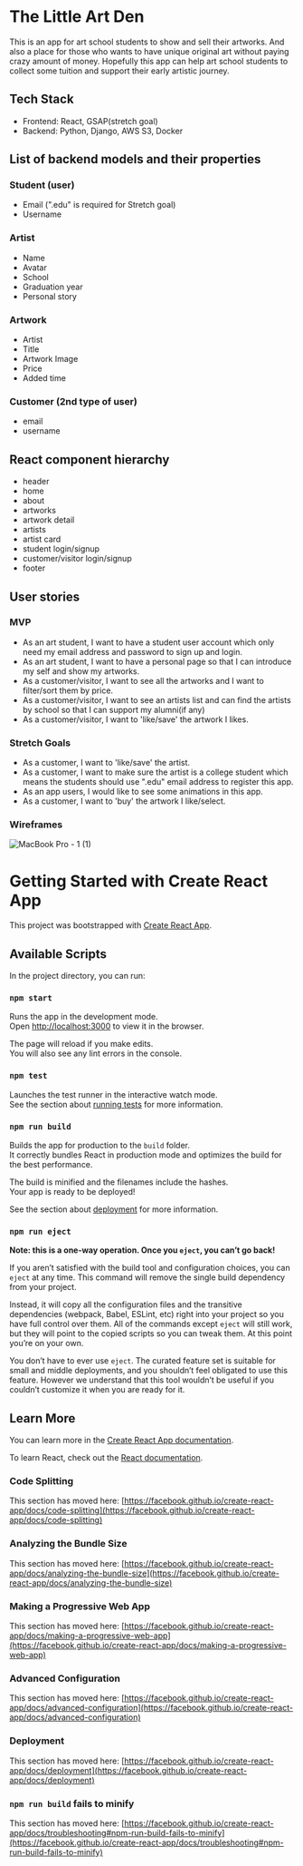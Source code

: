 # The Little Art Den

This is an app for art school students to show and sell their artworks. And also a place for those who wants to have unique original art without paying crazy amount of money. Hopefully this app can help art school students to collect some tuition and support their early artistic journey. 

## Tech Stack
- Frontend: React, GSAP(stretch goal) 
- Backend: Python, Django, AWS S3, Docker

## List of backend models and their properties
### Student (user)
- Email (".edu" is required for Stretch goal)
- Username
### Artist
- Name
- Avatar
- School
- Graduation year
- Personal story
### Artwork
- Artist
- Title
- Artwork Image
- Price
- Added time
### Customer (2nd type of user)
- email
- username

## React component hierarchy
- header
- home
- about
- artworks
- artwork detail
- artists
- artist card
- student login/signup 
- customer/visitor login/signup
- footer

## User stories
### MVP
- As an art student, I want to have a student user account which only need my email address and password to sign up and login.
- As an art student, I want to have a personal page so that I can introduce my self and show my artworks.
- As a customer/visitor, I want to see all the artworks and I want to filter/sort them by price.
- As a customer/visitor, I want to see an artists list and can find the artists by school so that I can support my alumni(if any)
- As a customer/visitor, I want to 'like/save' the artwork I likes.
### Stretch Goals
- As a customer, I want to 'like/save' the artist.
- As a customer, I want to make sure the artist is a college student which means the students should use ".edu" email address to register this app.
- As an app users, I would like to see some animations in this app.
- As a customer, I want to 'buy' the artwork I like/select.

### Wireframes
![MacBook Pro - 1 (1)](https://user-images.githubusercontent.com/78054396/114994939-8f19a580-9e5a-11eb-88b9-d0df4c7e10fd.png)





# Getting Started with Create React App

This project was bootstrapped with [Create React App](https://github.com/facebook/create-react-app).

## Available Scripts

In the project directory, you can run:

### `npm start`

Runs the app in the development mode.\
Open [http://localhost:3000](http://localhost:3000) to view it in the browser.

The page will reload if you make edits.\
You will also see any lint errors in the console.

### `npm test`

Launches the test runner in the interactive watch mode.\
See the section about [running tests](https://facebook.github.io/create-react-app/docs/running-tests) for more information.

### `npm run build`

Builds the app for production to the `build` folder.\
It correctly bundles React in production mode and optimizes the build for the best performance.

The build is minified and the filenames include the hashes.\
Your app is ready to be deployed!

See the section about [deployment](https://facebook.github.io/create-react-app/docs/deployment) for more information.

### `npm run eject`

**Note: this is a one-way operation. Once you `eject`, you can’t go back!**

If you aren’t satisfied with the build tool and configuration choices, you can `eject` at any time. This command will remove the single build dependency from your project.

Instead, it will copy all the configuration files and the transitive dependencies (webpack, Babel, ESLint, etc) right into your project so you have full control over them. All of the commands except `eject` will still work, but they will point to the copied scripts so you can tweak them. At this point you’re on your own.

You don’t have to ever use `eject`. The curated feature set is suitable for small and middle deployments, and you shouldn’t feel obligated to use this feature. However we understand that this tool wouldn’t be useful if you couldn’t customize it when you are ready for it.

## Learn More

You can learn more in the [Create React App documentation](https://facebook.github.io/create-react-app/docs/getting-started).

To learn React, check out the [React documentation](https://reactjs.org/).

### Code Splitting

This section has moved here: [https://facebook.github.io/create-react-app/docs/code-splitting](https://facebook.github.io/create-react-app/docs/code-splitting)

### Analyzing the Bundle Size

This section has moved here: [https://facebook.github.io/create-react-app/docs/analyzing-the-bundle-size](https://facebook.github.io/create-react-app/docs/analyzing-the-bundle-size)

### Making a Progressive Web App

This section has moved here: [https://facebook.github.io/create-react-app/docs/making-a-progressive-web-app](https://facebook.github.io/create-react-app/docs/making-a-progressive-web-app)

### Advanced Configuration

This section has moved here: [https://facebook.github.io/create-react-app/docs/advanced-configuration](https://facebook.github.io/create-react-app/docs/advanced-configuration)

### Deployment

This section has moved here: [https://facebook.github.io/create-react-app/docs/deployment](https://facebook.github.io/create-react-app/docs/deployment)

### `npm run build` fails to minify

This section has moved here: [https://facebook.github.io/create-react-app/docs/troubleshooting#npm-run-build-fails-to-minify](https://facebook.github.io/create-react-app/docs/troubleshooting#npm-run-build-fails-to-minify)
